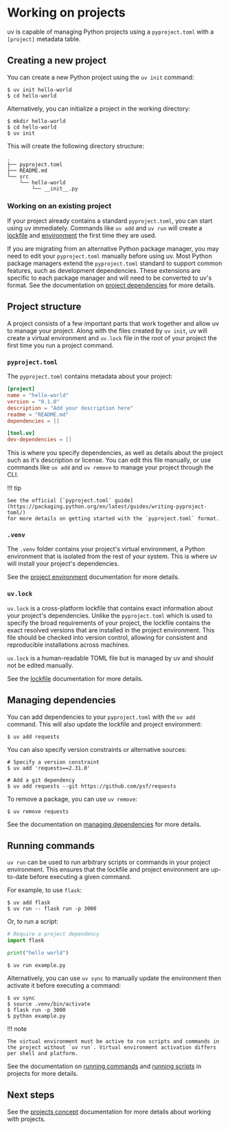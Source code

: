 # Working on projects

uv is capable of managing Python projects using a `pyproject.toml` with a `[project]` metadata
table.

## Creating a new project

You can create a new Python project using the `uv init` command:

```console
$ uv init hello-world
$ cd hello-world
```

Alternatively, you can initialize a project in the working directory:

```console
$ mkdir hello-world
$ cd hello-world
$ uv init
```

This will create the following directory structure:

```text
.
├── pyproject.toml
├── README.md
└── src
    └── hello-world
        └── __init__.py
```

### Working on an existing project

If your project already contains a standard `pyproject.toml`, you can start using uv immediately.
Commands like `uv add` and `uv run` will create a [lockfile](#uvlock) and [environment](#venv) the
first time they are used.

If you are migrating from an alternative Python package manager, you may need to edit your
`pyproject.toml` manually before using uv. Most Python package managers extend the `pyproject.toml`
standard to support common features, such as development dependencies. These extensions are specific
to each package manager and will need to be converted to uv's format. See the documentation on
[project dependencies](../concepts/dependencies.md) for more details.

## Project structure

A project consists of a few important parts that work together and allow uv to manage your project.
Along with the files created by `uv init`, uv will create a virtual environment and `uv.lock` file
in the root of your project the first time you run a project command.

### `pyproject.toml`

The `pyproject.toml` contains metadata about your project:

```toml title="pyproject.toml"
[project]
name = "hello-world"
version = "0.1.0"
description = "Add your description here"
readme = "README.md"
dependencies = []

[tool.uv]
dev-dependencies = []
```

This is where you specify dependencies, as well as details about the project such as it's
description or license. You can edit this file manually, or use commands like `uv add` and `uv
remove` to manage your project through the CLI.

!!! tip

    See the official [`pyproject.toml` guide](https://packaging.python.org/en/latest/guides/writing-pyproject-toml/) 
    for more details on getting started with the `pyproject.toml` format.

### `.venv`

The `.venv` folder contains your project's virtual environment, a Python environment that is
isolated from the rest of your system. This is where uv will install your project's dependencies.

See the [project environment](../concepts/projects.md#project-environments) documentation for more
details.

### `uv.lock`

`uv.lock` is a cross-platform lockfile that contains exact information about your project's
dependencies. Unlike the `pyproject.toml` which is used to specify the broad requirements of your
project, the lockfile contains the exact resolved versions that are installed in the project
environment. This file should be checked into version control, allowing for consistent and
reproducible installations across machines.

`uv.lock` is a human-readable TOML file but is managed by uv and should not be edited manually.

See the [lockfile](../concepts/projects.md#lock-file) documentation for more details.

## Managing dependencies

You can add dependencies to your `pyproject.toml` with the `uv add` command. This will also update
the lockfile and project environment:

```console
$ uv add requests
```

You can also specify version constraints or alternative sources:

```console
# Specify a version constraint
$ uv add 'requests==2.31.0'

# Add a git dependency
$ uv add requests --git https://github.com/psf/requests
```

To remove a package, you can use `uv remove`:

```console
$ uv remove requests
```

See the documentation on [managing dependencies](../concepts/projects.md#managing-dependencies) for
more details.


## Running commands

`uv run` can be used to run arbitrary scripts or commands in your project environment. This ensures
that the lockfile and project environment are up-to-date before executing a given command.

For example, to use `flask`:

```console
$ uv add flask
$ uv run -- flask run -p 3000
```

Or, to run a script:

```python title="example.py"
# Require a project dependency
import flask

print("hello world")
```

```console
$ uv run example.py
```

Alternatively, you can use `uv sync` to manually update the environment then activate it before
executing a command:

```console
$ uv sync
$ source .venv/bin/activate
$ flask run -p 3000
$ python example.py
```

!!! note

    The virtual environment must be active to run scripts and commands in the project without `uv run`. Virtual environment activation differs per shell and platform.

See the documentation on [running commands](../concepts/projects.md#running-commands) and [running
scripts](../concepts/projects.md#running-scripts) in projects for more details.

## Next steps

See the [projects concept](../concepts/projects.md) documentation for more details about working
with projects.
